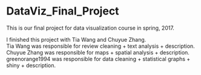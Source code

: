 # DataViz_Final_Project
This is our final project for data visualization course in spring, 2017.   

I finished this project with Tia Wang and Chuyue Zhang.  
Tia Wang was responsible for review cleaning + text analysis + description.
Chuyue Zhang was responsible for maps + spatial analysis + description.
greenorange1994 was responsible for data cleaning + statistical graphs + shiny + description.


